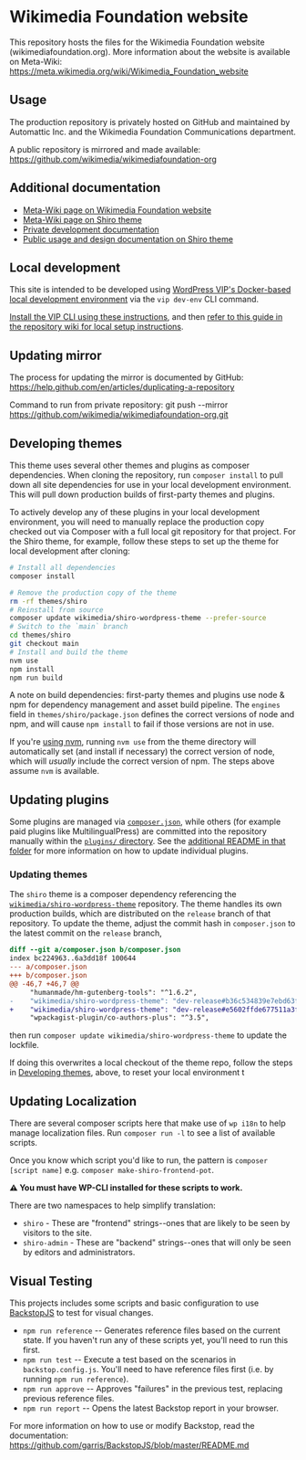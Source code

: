 # Wikimedia Foundation website

This repository hosts the files for the Wikimedia Foundation website (wikimediafoundation.org). More information about the website is available on Meta-Wiki: https://meta.wikimedia.org/wiki/Wikimedia_Foundation_website

## Usage

The production repository is privately hosted on GitHub and maintained by Automattic Inc. and the Wikimedia Foundation Communications department.

A public repository is mirrored and made available: https://github.com/wikimedia/wikimediafoundation-org

## Additional documentation

- [Meta-Wiki page on Wikimedia Foundation website](https://meta.wikimedia.org/wiki/Wikimedia_Foundation_website)
- [Meta-Wiki page on Shiro theme](https://meta.wikimedia.org/wiki/Wikimedia_Foundation_website/WordPress_theme)
- [Private development documentation](https://github.com/humanmade/Wikimedia/wiki)
- [Public usage and design documentation on Shiro theme](https://github.com/wikimedia/shiro-wordpress-theme/wiki)

## Local development

This site is intended to be developed using [WordPress VIP's Docker-based local development environment](https://docs.wpvip.com/technical-references/vip-local-development-environment/) via the `vip dev-env` CLI command.

[Install the VIP CLI using these instructions](https://docs.wpvip.com/technical-references/vip-cli/), and then [refer to this guide in the repository wiki for local setup instructions](https://github.com/wpcomvip/wikimediafoundation-org/wiki/Local-development-setup).

## Updating mirror

The process for updating the mirror is documented by GitHub: https://help.github.com/en/articles/duplicating-a-repository

Command to run from private repository:
  git push --mirror https://github.com/wikimedia/wikimediafoundation-org.git

## Developing themes

This theme uses several other themes and plugins as composer dependencies. When cloning the repository, run `composer install` to pull down all site dependencies for use in your local development environment. This will pull down production builds of first-party themes and plugins.

To actively develop any of these plugins in your local development environment, you will need to manually replace the production copy checked out via Composer with a full local git repository for that project. For the Shiro theme, for example, follow these steps to set up the theme for local development after cloning:

```bash
# Install all dependencies
composer install

# Remove the production copy of the theme
rm -rf themes/shiro
# Reinstall from source
composer update wikimedia/shiro-wordpress-theme --prefer-source
# Switch to the `main` branch
cd themes/shiro
git checkout main
# Install and build the theme
nvm use
npm install
npm run build
```

A note on build dependencies: first-party themes and plugins use node & npm for dependency management and asset build pipeline. The `engines` field in `themes/shiro/package.json` defines the correct versions of node and npm, and will cause `npm install` to fail if those versions are not in use.

If you're [using nvm](https://github.com/nvm-sh/nvm#installing-and-updating), running `nvm use` from the theme directory will automatically set (and install if necessary) the correct version of node, which will *usually* include the correct version of npm. The steps above assume `nvm` is available.

## Updating plugins

Some plugins are managed via [`composer.json`](./composer.json), while others (for example paid plugins like MultilingualPress) are committed into the repository manually within the [`plugins/` directory](./plugins/). See the [additional README in that folder](./plugins/) for more information on how to update individual plugins.

### Updating themes

The `shiro` theme is a composer dependency referencing the [`wikimedia/shiro-wordpress-theme`](https://github.com/wikimedia/shiro-wordpress-theme) repository. The theme handles its own production builds, which are distributed on the `release` branch of that repository. To update the theme, adjust the commit hash in `composer.json` to the latest commit on the `release` branch,

```diff
diff --git a/composer.json b/composer.json
index bc224963..6a3dd18f 100644
--- a/composer.json
+++ b/composer.json
@@ -46,7 +46,7 @@
     "humanmade/hm-gutenberg-tools": "^1.6.2",
-    "wikimedia/shiro-wordpress-theme": "dev-release#b36c534839e7ebd63f410b007adc97fd779c38d4",
+    "wikimedia/shiro-wordpress-theme": "dev-release#e5602ffde677511a3f9869f44a91a42f1095b23d",
     "wpackagist-plugin/co-authors-plus": "^3.5",
```

then run `composer update wikimedia/shiro-wordpress-theme` to update the lockfile.

If doing this overwrites a local checkout of the theme repo, follow the steps in [Developing themes](#developing-themes), above, to reset your local environment t

## Updating Localization

There are several composer scripts here that make use of `wp i18n` to help manage localization files. Run `composer run -l` to see a list of available scripts.

Once you know which script you'd like to run, the pattern is `composer [script name]` e.g. `composer make-shiro-frontend-pot`.

**⚠️ You must have WP-CLI installed for these scripts to work.**

There are two namespaces to help simplify translation:

- `shiro` - These are "frontend" strings--ones that are likely to be seen by visitors to the site.
- `shiro-admin` - These are "backend" strings--ones that will only be seen by editors and administrators.

## Visual Testing

This projects includes some scripts and basic configuration to use [BackstopJS](https://github.com/garris/BackstopJS) to test for visual changes.

- `npm run reference` -- Generates reference files based on the current state. If you haven't run any of these scripts yet, you'll need to run this first.
- `npm run test` -- Execute a test based on the scenarios in `backstop.config.js`. You'll need to have reference files first (i.e. by running `npm run reference`).
- `npm run approve` -- Approves "failures" in the previous test, replacing previous reference files.
- `npm run report` -- Opens the latest Backstop report in your browser.

For more information on how to use or modify Backstop, read the documentation: https://github.com/garris/BackstopJS/blob/master/README.md

